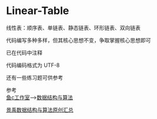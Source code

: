 # Linear-Table
线性表：顺序表、单链表、静态链表、环形链表、双向链表

代码编写多种多样，但其核心思想不变，争取掌握核心思想即可

已在代码中注释

代码编码格式为 UTF-8

还有一些练习题可供参考

参考  
[鱼c工作室](fishc.com)——>[数据结构与算法](https://www.bilibili.com/video/BV1jW411K7yg?spm_id_from=333.1007.top_right_bar_window_custom_collection.content.click)

[景禹数据结构与算法原创汇总](https://mp.weixin.qq.com/s/NvTzr-sAhIEpK5Lhl8TaBQ)
